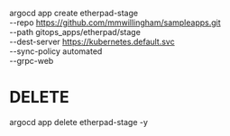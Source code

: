 argocd app create etherpad-stage \
--repo https://github.com/mmwillingham/sampleapps.git \
--path gitops_apps/etherpad/stage \
--dest-server https://kubernetes.default.svc \
--sync-policy automated  \
--grpc-web

# DELETE
argocd app delete etherpad-stage -y
```